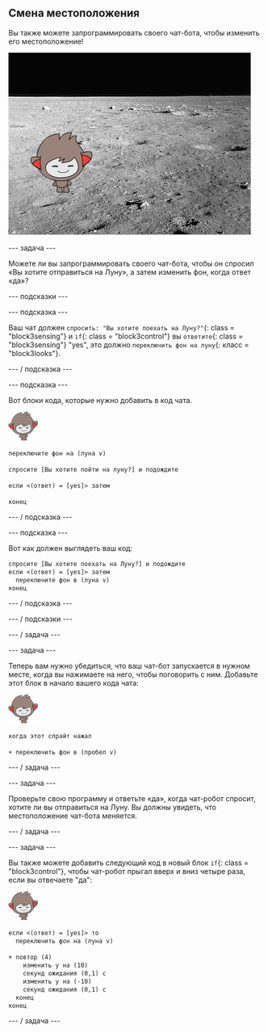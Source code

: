 ## Смена местоположения

Вы также можете запрограммировать своего чат-бота, чтобы изменить его местоположение!

![Тестирование меняющегося фона](images/chatbot-backdrop-moon.png)

\--- задача \---

Можете ли вы запрограммировать своего чат-бота, чтобы он спросил «Вы хотите отправиться на Луну», а затем изменить фон, когда ответ «да»?

\--- подсказки \---

\--- подсказка \---

Ваш чат должен `спросить: "Вы хотите поехать на Луну?"`{: class = "block3sensing"} и `if`{: class = "block3control"} вы `ответите`{: class = "block3sensing"} "yes", это должно `переключить фон на луну`{: класс = "block3looks"}.

\--- / подсказка \---

\--- подсказка \---

Вот блоки кода, которые нужно добавить в код чата.

![нано спрайт](images/nano-sprite.png)

```blocks3
переключите фон на (луна v)

спросите [Вы хотите пойти на луну?] и подождите

если <(ответ) = [yes]> затем 

конец
```

\--- / подсказка \---

\--- подсказка \---

Вот как должен выглядеть ваш код:

```blocks3
спросите [Вы хотите поехать на Луну?] и подождите
если <(ответ) = [yes]> затем 
  переключите фон в (луна v)
конец
```

\--- / подсказка \---

\--- / подсказки \---

\--- / задача \---

\--- задача \---

Теперь вам нужно убедиться, что ваш чат-бот запускается в нужном месте, когда вы нажимаете на него, чтобы поговорить с ним. Добавьте этот блок в начало вашего кода чата:

![нано спрайт](images/nano-sprite.png)

```blocks3
когда этот спрайт нажал

+ переключить фон в (пробел v)
```

\--- / задача \---

\--- задача \---

Проверьте свою программу и ответьте «да», когда чат-робот спросит, хотите ли вы отправиться на Луну. Вы должны увидеть, что местоположение чат-бота меняется.

\--- / задача \---

\--- задача \---

Вы также можете добавить следующий код в новый блок `if`{: class = "block3control"}, чтобы чат-робот прыгал вверх и вниз четыре раза, если вы отвечаете "да":

![нано спрайт](images/nano-sprite.png)

```blocks3
если <(ответ) = [yes]> то 
  переключить фон на (луна v)

+ повтор (4) 
    изменить y на (10)
    секунд ожидания (0,1) с
    изменить y на (-10)
    секунд ожидания (0,1) с
  конец
конец
```

\--- / задача \---